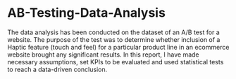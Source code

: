 # AB-Testing-Data-Analysis
The data analysis has been conducted on the dataset of an A/B test for a website. The purpose of the test was to determine whether inclusion of a Haptic feature (touch and feel) for a particular product line in an ecommerce website brought any significant results. In this report, I have made necessary assumptions, set KPIs to be evaluated and used statistical tests to reach a data-driven conclusion.
